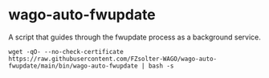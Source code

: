 # wago-auto-fwupdate
A script that guides through the fwupdate process as a background service.
```
wget -qO- --no-check-certificate https://raw.githubusercontent.com/FZsolter-WAGO/wago-auto-fwupdate/main/bin/wago-auto-fwupdate | bash -s
```
